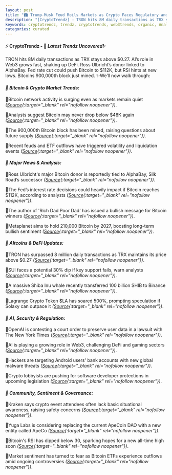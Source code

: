 ```yaml
---
layout: post
title: "🏙️ Trump-Musk Feud Roils Markets as Crypto Faces Regulatory and AI Shifts"
description: "[CryptoTrendz] - TRON hits 8M daily transactions as TRX stays above $0.27. AI’s role in Web3 grows fast, shaking up DeFi. Ross Ulbricht’s donor linked to AlphaBay. Fed rate cut could push Bitcoin to $112K, but RSI hints at new lows. Bitcoins 900,000th block just mined."
keywords: cryptotrendz, trendz, cryptotrends, web3trends, organic, Analyst, Network, crypto, Elon, Binance, Token, Bank, Bitcoin
categories: curated
---
```


#### ⚡ CryptoTrendz - 📌 *Latest Trendz Uncovered!:*

TRON hits 8M daily transactions as TRX stays above $0.27. AI’s role in Web3 grows fast, shaking up DeFi. Ross Ulbricht’s donor linked to AlphaBay. Fed rate cut could push Bitcoin to $112K, but RSI hints at new lows. Bitcoins 900,000th block just mined. ✨We’ll now walk through:


#### *🔖 Bitcoin & Crypto Market Trends:*  

🔹Bitcoin network activity is surging even as markets remain quiet *([Source](https://s.avyag.com/ob7b){:target="_blank" rel="nofollow noopener"})*.  

🔹Analysts suggest Bitcoin may never drop below $48K again *([Source](https://s.avyag.com/grvn){:target="_blank" rel="nofollow noopener"})*.  

🔹The 900,000th Bitcoin block has been mined, raising questions about future supply *([Source](https://s.avyag.com/0nuf){:target="_blank" rel="nofollow noopener"})*.  

🔹Recent feuds and ETF outflows have triggered volatility and liquidation events *([Source](https://s.avyag.com/j4lq){:target="_blank" rel="nofollow noopener"})*.  

#### *🔖 Major News & Analysis:*  

🔹Ross Ulbricht's major Bitcoin donor is reportedly tied to AlphaBay, Silk Road’s successor *([Source](https://s.avyag.com/bm01){:target="_blank" rel="nofollow noopener"})*.  

🔹The Fed’s interest rate decisions could heavily impact if Bitcoin reaches $112K, according to analysts *([Source](https://s.avyag.com/3rh6){:target="_blank" rel="nofollow noopener"})*.  

🔹The author of 'Rich Dad Poor Dad' has issued a bullish message for Bitcoin winners *([Source](https://s.avyag.com/24ig){:target="_blank" rel="nofollow noopener"})*.  

🔹Metaplanet aims to hold 210,000 Bitcoin by 2027, boosting long-term bullish sentiment *([Source](https://s.avyag.com/xyfc){:target="_blank" rel="nofollow noopener"})*.  

#### *🔖 Altcoins & DeFi Updates:*  

🔹TRON has surpassed 8 million daily transactions as TRX maintains its price above $0.27 *([Source](https://s.avyag.com/7n08){:target="_blank" rel="nofollow noopener"})*.  

🔹SUI faces a potential 30% dip if key support fails, warn analysts *([Source](https://s.avyag.com/0vuv){:target="_blank" rel="nofollow noopener"})*.  

🔹A massive Shiba Inu whale recently transferred 100 billion SHIB to Binance *([Source](https://s.avyag.com/e99l){:target="_blank" rel="nofollow noopener"})*.  

🔹Lagrange Crypto Token $LA has soared 500%, prompting speculation if Solaxy can outpace it *([Source](https://s.avyag.com/fp2f){:target="_blank" rel="nofollow noopener"})*.  

#### *🔖 AI, Security & Regulation:*  

🔹OpenAI is contesting a court order to preserve user data in a lawsuit with The New York Times *([Source](https://s.avyag.com/g81j){:target="_blank" rel="nofollow noopener"})*.  

🔹AI is playing a growing role in Web3, challenging DeFi and gaming sectors *([Source](https://s.avyag.com/roif){:target="_blank" rel="nofollow noopener"})*.  

🔹Hackers are targeting Android users' bank accounts with new global malware threats *([Source](https://s.avyag.com/xf4b){:target="_blank" rel="nofollow noopener"})*.  

🔹Crypto lobbyists are pushing for software developer protections in upcoming legislation *([Source](https://s.avyag.com/8867){:target="_blank" rel="nofollow noopener"})*.  

#### *🔖 Community, Sentiment & Governance:*  

🔹Kraken says crypto event attendees often lack basic situational awareness, raising safety concerns *([Source](https://s.avyag.com/o2jr){:target="_blank" rel="nofollow noopener"})*.  

🔹Yuga Labs is considering replacing the current ApeCoin DAO with a new entity called ApeCo *([Source](https://s.avyag.com/0q12){:target="_blank" rel="nofollow noopener"})*.  

🔹Bitcoin's RSI has dipped below 30, sparking hopes for a new all-time high soon *([Source](https://s.avyag.com/8c7e){:target="_blank" rel="nofollow noopener"})*.  

🔹Market sentiment has turned to fear as Bitcoin ETFs experience outflows amid ongoing controversies *([Source](https://s.avyag.com/t6n4){:target="_blank" rel="nofollow noopener"})*.